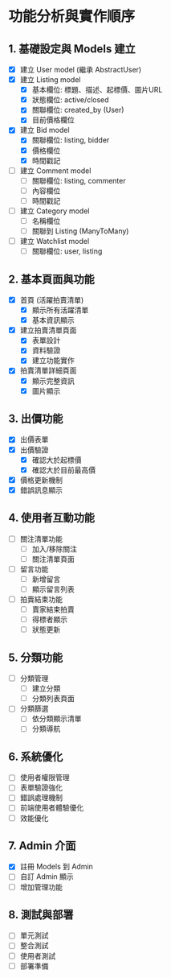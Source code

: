 # 功能分析與實作順序

## 1. 基礎設定與 Models 建立
- [x] 建立 User model (繼承 AbstractUser)
- [x] 建立 Listing model
  - [x] 基本欄位: 標題、描述、起標價、圖片URL
  - [x] 狀態欄位: active/closed
  - [x] 關聯欄位: created_by (User)
  - [x] 目前價格欄位
- [x] 建立 Bid model
  - [x] 關聯欄位: listing, bidder
  - [x] 價格欄位
  - [x] 時間戳記
- [ ] 建立 Comment model
  - [ ] 關聯欄位: listing, commenter
  - [ ] 內容欄位
  - [ ] 時間戳記
- [ ] 建立 Category model
  - [ ] 名稱欄位
  - [ ] 關聯到 Listing (ManyToMany)
- [ ] 建立 Watchlist model
  - [ ] 關聯欄位: user, listing

## 2. 基本頁面與功能
- [x] 首頁 (活躍拍賣清單)
  - [x] 顯示所有活躍清單
  - [x] 基本資訊顯示
- [x] 建立拍賣清單頁面
  - [x] 表單設計
  - [x] 資料驗證
  - [x] 建立功能實作
- [x] 拍賣清單詳細頁面
  - [x] 顯示完整資訊
  - [x] 圖片顯示

## 3. 出價功能
- [x] 出價表單
- [x] 出價驗證
  - [x] 確認大於起標價
  - [x] 確認大於目前最高價
- [x] 價格更新機制
- [x] 錯誤訊息顯示

## 4. 使用者互動功能
- [ ] 關注清單功能
  - [ ] 加入/移除關注
  - [ ] 關注清單頁面
- [ ] 留言功能
  - [ ] 新增留言
  - [ ] 顯示留言列表
- [ ] 拍賣結束功能
  - [ ] 賣家結束拍賣
  - [ ] 得標者顯示
  - [ ] 狀態更新

## 5. 分類功能
- [ ] 分類管理
  - [ ] 建立分類
  - [ ] 分類列表頁面
- [ ] 分類篩選
  - [ ] 依分類顯示清單
  - [ ] 分類導航

## 6. 系統優化
- [ ] 使用者權限管理
- [ ] 表單驗證強化
- [ ] 錯誤處理機制
- [ ] 前端使用者體驗優化
- [ ] 效能優化

## 7. Admin 介面
- [x] 註冊 Models 到 Admin
- [ ] 自訂 Admin 顯示
- [ ] 增加管理功能

## 8. 測試與部署
- [ ] 單元測試
- [ ] 整合測試
- [ ] 使用者測試
- [ ] 部署準備
